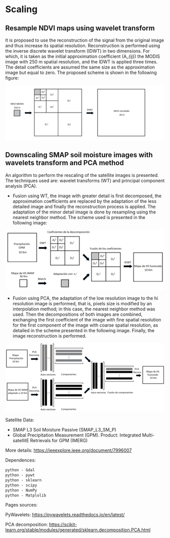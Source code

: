 # Scaling

## Resample NDVI maps using wavelet transform

It is proposed to use the reconstruction of the signal from the original image and thus increase its spatial resolution. Reconstruction is performed using the inverse discrete wavelet transform (IDWT) in two dimensions. For which, it is taken as the initial approximation coefficient (A_{ij}) the MODIS image with 250 m spatial resolution, and the IDWT is applied three times. The detail coefficients are assumed the same size as the approximation image but equal to zero. The proposed scheme is shown in the following figure:

<p align="center">
  <img width=650 src="scaling_NDVI_Modis.png"/>
</p>



## Downscaling SMAP soil moisture images with wavelets transform and PCA method

An algorithm to perform the rescaling of the satellite images is presented. The techniques used are: wavelet transforms (WT) and principal component analysis (PCA).


* Fusion using WT, the image with greater detail is first decomposed, the approximation coefficients are replaced by the adaptation of the less detailed image and finally the reconstruction process is applied. The adaptation of the minor detail image is done by resampling using the nearest neighbor method. The scheme used is presented in the following image:

<p align="center">
  <img width=650 src="fusionWavelets.png"/>
</p>

* Fusion using PCA, the adaptation of the low resolution image to the hi resolution image is performed, that is, pixels size is modified by an interpolation method; in this case, the nearest neighbor method was used. Then the decompositions of both images are combined, exchanging the first coefficient of the image with fine spatial resolution for the first component of the image with coarse spatial resolution, as detailed in the scheme presented in the following image. Finally, the image reconstruction is performed.

<p align="center">
  <img width=650 src="fusionPCA.png"/>
</p>

Satellite Data:

  - SMAP L3 Soil Moisture Passive (SMAP_L3_SM_P)
  - Global Precipitation Measurement (GPM). Product: Integrated Multi-satellitE Retrievals for GPM (IMERG)

More details: https://ieeexplore.ieee.org/document/7996007





Dependences:
    
    python - Gdal
    python - pywt
    python - sklearn
    python - scipy
    python - NumPy
    python - Matplolib


Pages sources:

  PyWavelets: https://pywavelets.readthedocs.io/en/latest/

  PCA decomposition: https://scikit-learn.org/stable/modules/generated/sklearn.decomposition.PCA.html


